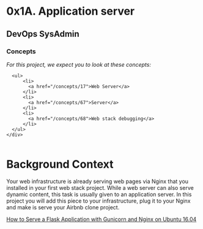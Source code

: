 # 0x1A. Application server
## DevOps  SysAdmin

<div class="panel panel-default">
    <div class="panel-heading">
      <h3 class="panel-title">Concepts</h3>
    </div>
    <div class="panel-body">
      <p>
        <em>For this project, we expect you to look at these concepts:</em>
      </p>

      <ul>
          <li>
            <a href="/concepts/17">Web Server</a>
          </li>
          <li>
            <a href="/concepts/67">Server</a>
          </li>
          <li>
            <a href="/concepts/68">Web stack debugging</a>
          </li>
      </ul>
    </div>
  </div>

<img src="https://s3.amazonaws.com/alx-intranet.hbtn.io/uploads/medias/2018/9/c7d1ed0a2e10d1b4e9b3.jpg?X-Amz-Algorithm=AWS4-HMAC-SHA256&amp;X-Amz-Credential=AKIARDDGGGOUSBVO6H7D%2F20240124%2Fus-east-1%2Fs3%2Faws4_request&amp;X-Amz-Date=20240124T155352Z&amp;X-Amz-Expires=86400&amp;X-Amz-SignedHeaders=host&amp;X-Amz-Signature=6488611efcf7a7ecff8b4634703d90fa5c6a8ec0326509dacf08e6700f1f956b" alt="" loading="lazy" style="">


# Background Context


Your web infrastructure is already serving web pages via Nginx that you installed in your first web stack project. While a web server can also serve dynamic content, this task is usually given to an application server. In this project you will add this piece to your infrastructure, plug it to your Nginx and make is serve your Airbnb clone project.

<a href="/rltoken/kpG6RwmwRJHzRmGUM_ERcA" title="How to Serve a Flask Application with Gunicorn and Nginx on Ubuntu 16.04" target="_blank">How to Serve a Flask Application with Gunicorn and Nginx on Ubuntu 16.04</a>

